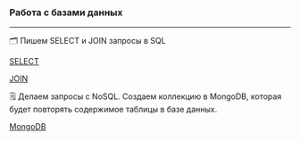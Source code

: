 ### Работа с базами данных

---

<ya-tr-span data-index="291-0" data-translated="true" data-source-lang="en" data-target-lang="ru" data-value="🗂️" data-translation="🗂️" data-ch="0" data-type="trSpan" style="visibility: inherit !important;" data-selected="true">🗂️</ya-tr-span> Пишем SELECT и JOIN запросы в SQL 

[SELECT](https://docs.google.com/spreadsheets/d/1XkasZdvEQshj66SfeqL58YxBLN2nW0gCll57k4S8tho/edit?usp=sharing)

[JOIN](https://docs.google.com/spreadsheets/d/11izpXwvDLCD_-G0__g4HggZzY_Bxt9rvN_G-Anyte6k/edit?usp=sharing)

<ya-tr-span data-index="297-0" data-translated="true" data-source-lang="en" data-target-lang="ru" data-value="🗒️" data-translation="🗒️" data-ch="0" data-type="trSpan" style="visibility: inherit !important;">🗒️</ya-tr-span> Делаем запросы с NoSQL. Создаем коллекцию в MongoDB, которая будет повторять содержимое таблицы в базе данных.

[MongoDB](https://docs.google.com/spreadsheets/d/1Ul36eXvVuBDY9sD1bgaV48YHbNQ4YyL-gjUzSHfyarc/edit?usp=sharing)
